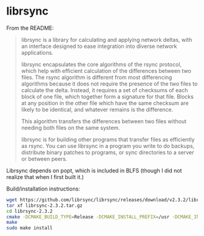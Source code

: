 # librsync

From the README:

> librsync is a library for calculating and applying network deltas, with an interface designed to ease integration into diverse network applications.
>
> librsync encapsulates the core algorithms of the rsync protocol, which help with efficient calculation of the differences between two files. The rsync algorithm is different from most differencing algorithms because it does not require the presence of the two files to calculate the delta. Instead, it requires a set of checksums of each block of one file, which together form a signature for that file. Blocks at any position in the other file which have the same checksum are likely to be identical, and whatever remains is the difference.
>
> This algorithm transfers the differences between two files without needing both files on the same system.
>
> librsync is for building other programs that transfer files as efficiently as rsync. You can use librsync in a program you write to do backups, distribute binary patches to programs, or sync directories to a server or between peers.

Librsync depends on popt, which is included in BLFS (though I did not realize that when I first built it.)


Build/installation instructions:

```sh
wget https://github.com/librsync/librsync/releases/download/v2.3.2/librsync-2.3.2.tar.gz
tar xf librsync-2.3.2.tar.gz
cd librsync-2.3.2
cmake -DCMAKE_BUILD_TYPE=Release -DCMAKE_INSTALL_PREFIX=/usr -DCMAKE_INSTALL_LIBDIR=/usr/lib -DCMAKE_INSTALL_LOCALEDIR=/usr/share/locale -DCMAKE_INSTALL_MANDIR=/usr/share/man .
make
sudo make install
```
